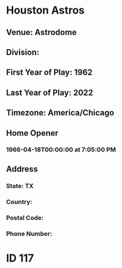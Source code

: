 # Houston Astros
## Venue: Astrodome
## Division: 
## First Year of Play: 1962
## Last Year of Play: 2022
## Timezone: America/Chicago
## Home Opener
### 1966-04-18T00:00:00 at 7:05:00 PM
## Address
### 
### State: TX
### Country: 
### Postal Code: 
### Phone Number: 
# ID 117